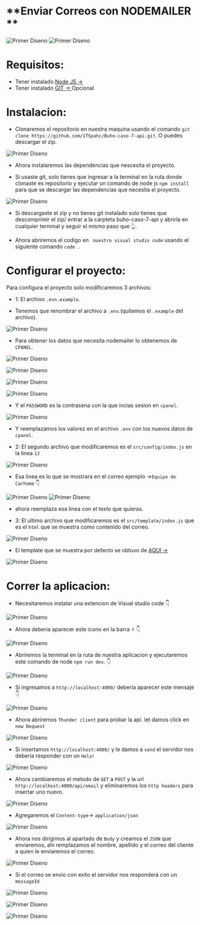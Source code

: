 # **Enviar Correos con **NODEMAILER** ** 


![Primer Diseno](./screenshots/1.png)
![Primer Diseno](./screenshots/2.png)

# Requisitos:
* Tener instalado [Node JS → ](https://nodejs.org/es)
* Tener instalado [GIT → ](https://git-scm.com/) Opcional

# Instalacion:

* Clonaremos el repositorio en nuestra maquina usando el comando ``` git clone https://github.com/1TSpahc/Buho-caso-7-api.git ```. O puedes descargar el zip.

![Primer Diseno](./screenshots/3.png)

* Ahora instalaremos las dependencias que nescesita el proyecto.

* Si usaste git, solo tienes que ingresar a la terminal en la ruta donde clonaste es repositorio y ejecutar un comando de node js ```npm install``` para que se descargar las dependencias que necesita el proyecto.

![Primer Diseno](./screenshots/4.png)


* Si descargaste el zip y no tienes git instalado solo tienes que descomprimir el zip/ entrar a la carpteta buho-caso-7-api y abrirla en cualquier terminal y seguir el mismo paso que 👆.



* Ahora abriremos el codigo en ``` nuestro visual studio code``` usando el siguiente comando ```code .```

# Configurar el proyecto:

 Para configura el proyecto solo modificaremos 3 archivos:
* 1: El archivo ``` .evn.example ```.

* Tenemos que renombrar el archivo a ```.env```.(quitemos el ```.example``` del archivo).

![Primer Diseno](./screenshots/5.png)

* Para obtener los datos que necesita nodemailer lo obtenemos de ```CPANEL```.

![Primer Diseno](./screenshots/6.png)

![Primer Diseno](./screenshots/7.png)

![Primer Diseno](./screenshots/8.png)

![Primer Diseno](./screenshots/9.png)

* Y el ```PASSWORD``` es la contrasena con la que incias sesion en  ```cpanel```.

![Primer Diseno](./screenshots/10.png)

* Y reemplazamos los valorez en el archivo ```.env``` con los nuevos datos de ```cpanel```.

* 2: El segundo archivo que modificaremos es el ```src/config/index.js``` en la linea ```13```

![Primer Diseno](./screenshots/11.png)

* Esa linea es lo que se mostrara en el correo ejemplo ->```Equipo de Carhome``` 👇

![Primer Diseno](./screenshots/12.png)
![Primer Diseno](./screenshots/13.png)

* ahora reemplaza esa linea con el texto que quieras.

* 3: El ultimo archivo que modificaremos es el ```src/template/index.js``` que es el ```html``` que se muestra como contenido del correo.

![Primer Diseno](./screenshots/2.png)

* El template que se muestra por defecto se obtuvo de  [AQUI → ](https://my.stripo.email/cabinet/#/templates/901244)

![Primer Diseno](./screenshots/14.png)

# Correr la aplicacion:
* Necesitaremos instalar una extencion de Visual studio code 👇

![Primer Diseno](./screenshots/15.png)

* Ahora deberia aparecer este icono en la barra  ⚡️ 👇

![Primer Diseno](./screenshots/16.png)

* Abriremos la terminal en la ruta de nuestra aplicacion y ejecutaremos este comando de node ``` npm run dev ```. 👇

![Primer Diseno](./screenshots/17.png)

* Si ingresamos a ```http://localhost:4000/``` deberia aparecer este mensaje 👇

![Primer Diseno](./screenshots/18.png)

* Ahora abriremos ```Thunder client``` para probar la api. let damos  click en ```new Request```

![Primer Diseno](./screenshots/19.png)

* Si insertamos ```http://localhost:4000/``` y le damos a ```send``` el servidor nos deberia responder con un ```Hola!```

![Primer Diseno](./screenshots/20.png)

* Ahora cambiaremos el metodo de ```GET``` a ```POST```  y la url ```http://localhost:4000/api/email``` y eliminaremos los ```http headers``` para insertar uno nuevo.

![Primer Diseno](./screenshots/21.png)

* Agregaremos el  ```Content-type```-> ```application/json```

![Primer Diseno](./screenshots/22.png)

* Ahora nos dirigimos al apartado de ```Body``` y creamos el ```JSON``` que enviaremos, ahi remplazamos el nombre, apellido y el correo del cliente a quien le enviaremos el correo.

![Primer Diseno](./screenshots/23.png)

* Si el correo se envio con exito el servidor nos responderá con un ```messageId```

![Primer Diseno](./screenshots/24.png)

![Primer Diseno](./screenshots/25.png)

![Primer Diseno](./screenshots/26.png)










